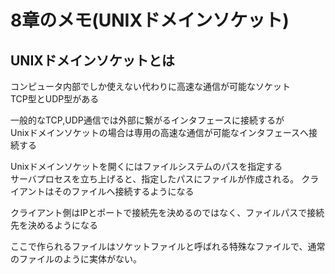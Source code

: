 # 8章のメモ(UNIXドメインソケット)

## UNIXドメインソケットとは

コンピュータ内部でしか使えない代わりに高速な通信が可能なソケット  
TCP型とUDP型がある


一般的なTCP,UDP通信では外部に繋がるインタフェースに接続するが  
Unixドメインソケットの場合は専用の高速な通信が可能なインタフェースへ接続する

Unixドメインソケットを開くにはファイルシステムのパスを指定する  
サーバプロセスを立ち上げると、指定したパスにファイルが作成される。
クライアントはそのファイルへ接続するようになる

クライアント側はIPとポートで接続先を決めるのではなく、ファイルパスで接続先を決めるようになる

ここで作られるファイルはソケットファイルと呼ばれる特殊なファイルで、通常のファイルのように実体がない。

 